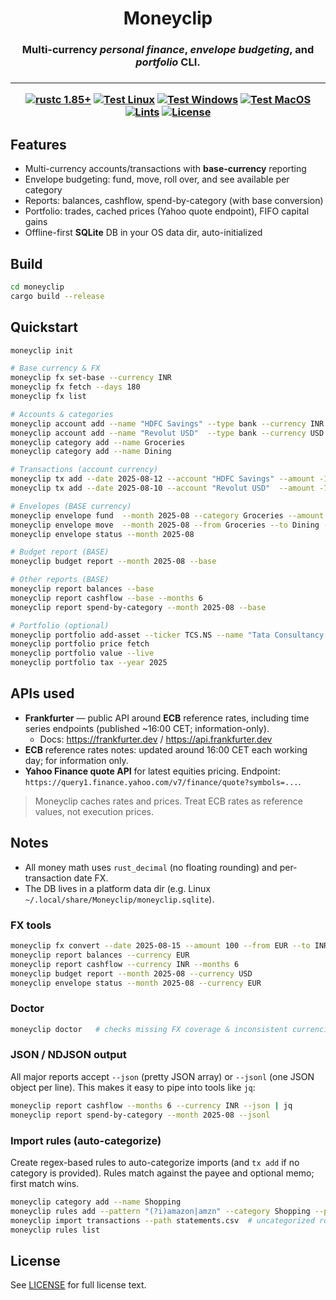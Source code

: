 <h1 align="center">
Moneyclip
</h1>

<h3 align="center">
Multi-currency <em>personal finance</em>, <em>envelope budgeting</em>, and <em>portfolio</em> CLI.
<h3>

---

<div align="center">

[![rustc 1.85+](https://img.shields.io/badge/rustc-1.85+-blue.svg?logo=rust&logoColor=white)](https://rust-lang.github.io/rfcs/2495-min-rust-version.html)
[![Test Linux](https://github.com/alphavelocity/moneyclip/actions/workflows/test-ubuntu.yaml/badge.svg)](https://github.com/alphavelocity/moneyclip/actions/workflows/test-ubuntu.yaml?query=branch%3Amain)
[![Test Windows](https://github.com/alphavelocity/moneyclip/actions/workflows/test-windows.yaml/badge.svg)](https://github.com/alphavelocity/moneyclip/actions/workflows/test-windows.yaml?query=branch%3Amain)
[![Test MacOS](https://github.com/alphavelocity/moneyclip/actions/workflows/test-macos.yaml/badge.svg)](https://github.com/alphavelocity/moneyclip/actions/workflows/test-macos.yaml?query=branch%3Amain)
[![Lints](https://github.com/alphavelocity/moneyclip/actions/workflows/lints.yaml/badge.svg)](https://github.com/alphavelocity/moneyclip/actions/workflows/lints.yaml?query=branch%3Amain)
[![License](https://img.shields.io/badge/License-Apache%202.0-3c60b1.svg?logo=opensourceinitiative&logoColor=white)](./LICENSE)

</div>

## Features

- Multi-currency accounts/transactions with **base-currency** reporting
- Envelope budgeting: fund, move, roll over, and see available per category
- Reports: balances, cashflow, spend-by-category (with base conversion)
- Portfolio: trades, cached prices (Yahoo quote endpoint), FIFO capital gains
- Offline-first **SQLite** DB in your OS data dir, auto-initialized

## Build

```bash
cd moneyclip
cargo build --release
```

## Quickstart

```bash
moneyclip init

# Base currency & FX
moneyclip fx set-base --currency INR
moneyclip fx fetch --days 180
moneyclip fx list

# Accounts & categories
moneyclip account add --name "HDFC Savings" --type bank --currency INR
moneyclip account add --name "Revolut USD"  --type bank --currency USD
moneyclip category add --name Groceries
moneyclip category add --name Dining

# Transactions (account currency)
moneyclip tx add --date 2025-08-12 --account "HDFC Savings" --amount -1250.75 --payee "Big Bazaar" --category Groceries
moneyclip tx add --date 2025-08-10 --account "Revolut USD"  --amount -75.30   --payee "Amazon"     --category Groceries

# Envelopes (BASE currency)
moneyclip envelope fund  --month 2025-08 --category Groceries --amount 12000
moneyclip envelope move  --month 2025-08 --from Groceries --to Dining --amount 1000
moneyclip envelope status --month 2025-08

# Budget report (BASE)
moneyclip budget report --month 2025-08 --base

# Other reports (BASE)
moneyclip report balances --base
moneyclip report cashflow --base --months 6
moneyclip report spend-by-category --month 2025-08 --base

# Portfolio (optional)
moneyclip portfolio add-asset --ticker TCS.NS --name "Tata Consultancy Services" --currency INR
moneyclip portfolio price fetch
moneyclip portfolio value --live
moneyclip portfolio tax --year 2025
```

## APIs used

- **Frankfurter** — public API around **ECB** reference rates, including time series endpoints
  (published ~16:00 CET; information-only).
  - Docs: <https://frankfurter.dev> / <https://api.frankfurter.dev>
- **ECB** reference rates notes: updated around 16:00 CET each working day; for information only.
- **Yahoo Finance quote API** for latest equities pricing.
  Endpoint: `https://query1.finance.yahoo.com/v7/finance/quote?symbols=...`.

> Moneyclip caches rates and prices. Treat ECB rates as reference values, not execution prices.

## Notes

- All money math uses `rust_decimal` (no floating rounding) and per-transaction date FX.
- The DB lives in a platform data dir (e.g. Linux `~/.local/share/Moneyclip/moneyclip.sqlite`).

### FX tools

```bash
moneyclip fx convert --date 2025-08-15 --amount 100 --from EUR --to INR
moneyclip report balances --currency EUR
moneyclip report cashflow --currency INR --months 6
moneyclip budget report --month 2025-08 --currency USD
moneyclip envelope status --month 2025-08 --currency EUR
```

### Doctor

```bash
moneyclip doctor   # checks missing FX coverage & inconsistent currencies
```

### JSON / NDJSON output

All major reports accept `--json` (pretty JSON array) or `--jsonl` (one JSON object per line).
This makes it easy to pipe into tools like `jq`:

```bash
moneyclip report cashflow --months 6 --currency INR --json | jq
moneyclip report spend-by-category --month 2025-08 --jsonl
```

### Import rules (auto-categorize)

Create regex-based rules to auto-categorize imports (and `tx add` if no category is provided).
Rules match against the payee and optional memo; first match wins.

```bash
moneyclip category add --name Shopping
moneyclip rules add --pattern "(?i)amazon|amzn" --category Shopping --payee_rewrite "Amazon"
moneyclip import transactions --path statements.csv  # uncategorized rows get classified
moneyclip rules list
```

## License

See [LICENSE](LICENSE) for full license text.
